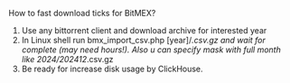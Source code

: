 How to fast download ticks for BitMEX?
1. Use any bittorrent client and download archive for interested year
2. In Linux shell run bmx_import_csv.php [year]/*.csv.gz and wait for complete (may need hours!). Also u can specify mask with full month like 2024/202412*.csv.gz
3. Be ready for increase disk usage by ClickHouse.
